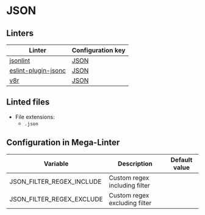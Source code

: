 <!-- markdownlint-disable MD003 MD020 MD033 MD041 -->
<!-- Generated by .automation/build.py, please do not update manually -->
<!-- Instead, update descriptor file at https://github.com/nvuillam/mega-linter/tree/master/megalinter/descriptors/json.yml -->
# JSON

## Linters

| Linter | Configuration key |
| ------ | ----------------- |
| [jsonlint](json_jsonlint.md) | [JSON](json_jsonlint.md) |
| [eslint-plugin-jsonc](json_eslint_plugin_jsonc.md) | [JSON](json_eslint_plugin_jsonc.md) |
| [v8r](json_v8r.md) | [JSON](json_v8r.md) |

## Linted files

- File extensions:
  - `.json`

## Configuration in Mega-Linter

| Variable | Description | Default value |
| ----------------- | -------------- | -------------- |
| JSON_FILTER_REGEX_INCLUDE | Custom regex including filter |  |
| JSON_FILTER_REGEX_EXCLUDE | Custom regex excluding filter |  |

